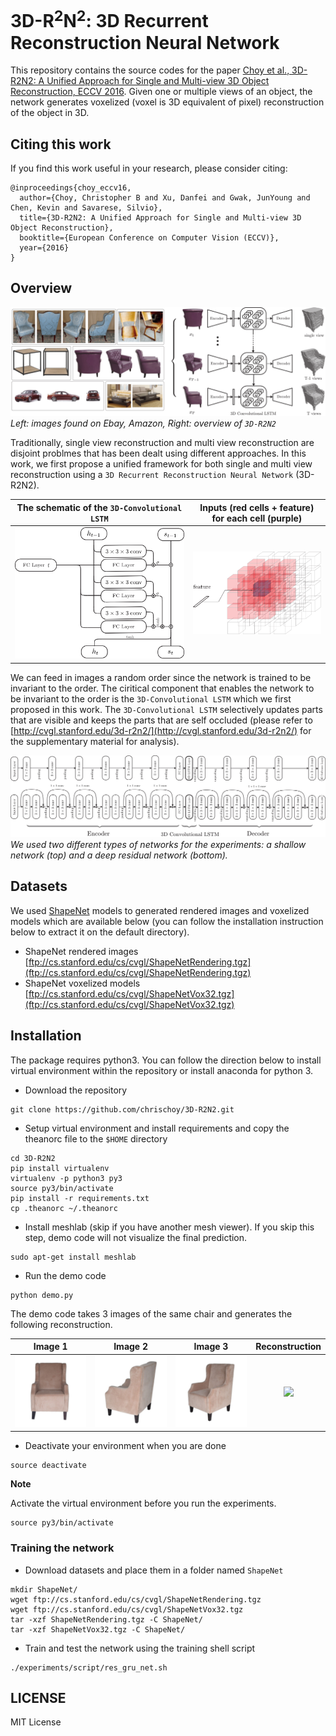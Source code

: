 # 3D-R<sup>2</sup>N<sup>2</sup>: 3D Recurrent Reconstruction Neural Network

This repository contains the source codes for the paper [Choy et al., 3D-R2N2: A Unified Approach for Single and Multi-view 3D Object Reconstruction, ECCV 2016](http://arxiv.org/abs/1604.00449). Given one or multiple views of an object, the network generates voxelized (voxel is 3D equivalent of pixel) reconstruction of the object in 3D.

## Citing this work

If you find this work useful in your research, please consider citing:

```
@inproceedings{choy_eccv16,
  author={Choy, Christopher B and Xu, Danfei and Gwak, JunYoung and Chen, Kevin and Savarese, Silvio},
  title={3D-R2N2: A Unified Approach for Single and Multi-view 3D Object Reconstruction},
  booktitle={European Conference on Computer Vision (ECCV)},
  year={2016}
}
```

## Overview

![Overview](imgs/overview.png)
*Left: images found on Ebay, Amazon, Right: overview of `3D-R2N2`*

Traditionally, single view reconstruction and multi view reconstruction are disjoint problmes that has been dealt using different approaches. In this work, we first propose a unified framework for both single and multi view reconstruction using a `3D Recurrent Reconstruction Neural Network` (3D-R2N2).

| The schematic of the `3D-Convolutional LSTM` | Inputs (red cells + feature) for each cell (purple) |
|:--------------------------------------------:|:---------------------------------------------------:|
| ![3D-LSTM](imgs/lstm.png)                    | ![3D-LSTM](imgs/lstm_time.png)                      |

We can feed in images a random order since the network is trained to be invariant to the order. The ciritical component that enables the network to be invariant to the order is the `3D-Convolutional LSTM` which we first proposed in this work. The `3D-Convolutional LSTM` selectively updates parts that are visible and keeps the parts that are self occluded (please refer to [http://cvgl.stanford.edu/3d-r2n2/](http://cvgl.stanford.edu/3d-r2n2/) for the supplementary material for analysis).

![Networks](imgs/full_network.png)
*We used two different types of networks for the experiments: a shallow network (top) and a deep residual network (bottom).*


## Datasets

We used [ShapeNet](http://shapenet.cs.stanford.edu) models to generated rendered images and voxelized models which are available below (you can follow the installation instruction below to extract it on the default directory).

- ShapeNet rendered images [ftp://cs.stanford.edu/cs/cvgl/ShapeNetRendering.tgz](ftp://cs.stanford.edu/cs/cvgl/ShapeNetRendering.tgz)
- ShapeNet voxelized models [ftp://cs.stanford.edu/cs/cvgl/ShapeNetVox32.tgz](ftp://cs.stanford.edu/cs/cvgl/ShapeNetVox32.tgz)


## Installation

The package requires python3. You can follow the direction below to install virtual environment within the repository or install anaconda for python 3.

- Download the repository

```
git clone https://github.com/chrischoy/3D-R2N2.git
```

- Setup virtual environment and install requirements and copy the theanorc file to the `$HOME` directory

```
cd 3D-R2N2
pip install virtualenv
virtualenv -p python3 py3
source py3/bin/activate
pip install -r requirements.txt
cp .theanorc ~/.theanorc
```

- Install meshlab (skip if you have another mesh viewer). If you skip this step, demo code will not visualize the final prediction.

```
sudo apt-get install meshlab
```

- Run the demo code

```
python demo.py
```

The demo code takes 3 images of the same chair and generates the following reconstruction.

| Image 1         | Image 2         | Image 3         | Reconstruction                                                                            |
|:---------------:|:---------------:|:---------------:|:-----------------------------------------------------------------------------------------:|
| ![](imgs/0.png) | ![](imgs/1.png) | ![](imgs/2.png) | <img src="https://github.com/chrischoy/3D-R2N2/blob/master/imgs/pred.png" height="127px"> |

- Deactivate your environment when you are done

```
source deactivate
```

**Note**

Activate the virtual environment before you run the experiments.

```
source py3/bin/activate
```

### Training the network

- Download datasets and place them in a folder named `ShapeNet`

```
mkdir ShapeNet/
wget ftp://cs.stanford.edu/cs/cvgl/ShapeNetRendering.tgz
wget ftp://cs.stanford.edu/cs/cvgl/ShapeNetVox32.tgz
tar -xzf ShapeNetRendering.tgz -C ShapeNet/
tar -xzf ShapeNetVox32.tgz -C ShapeNet/
```

- Train and test the network using the training shell script

```
./experiments/script/res_gru_net.sh
```

## LICENSE

MIT License
